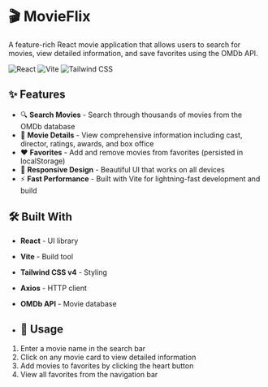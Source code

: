 # 🎬 MovieFlix

A feature-rich React movie application that allows users to search for movies, view detailed information, and save favorites using the OMDb API.

![React](https://img.shields.io/badge/React-18.3.1-blue)
![Vite](https://img.shields.io/badge/Vite-5.4.0-purple)
![Tailwind CSS](https://img.shields.io/badge/Tailwind-4.0-cyan)

## ✨ Features

- 🔍 **Search Movies** - Search through thousands of movies from the OMDb database
- 📖 **Movie Details** - View comprehensive information including cast, director, ratings, awards, and box office
- ❤️ **Favorites** - Add and remove movies from favorites (persisted in localStorage)
- 📱 **Responsive Design** - Beautiful UI that works on all devices
- ⚡ **Fast Performance** - Built with Vite for lightning-fast development and build

## 🛠️ Built With

- **React** - UI library
- **Vite** - Build tool
- **Tailwind CSS v4** - Styling
- **Axios** - HTTP client
- **OMDb API** - Movie database

- ## 🎯 Usage

1. Enter a movie name in the search bar
2. Click on any movie card to view detailed information
3. Add movies to favorites by clicking the heart button
4. View all favorites from the navigation bar
